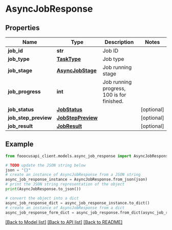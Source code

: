 # AsyncJobResponse


## Properties

Name | Type | Description | Notes
------------ | ------------- | ------------- | -------------
**job_id** | **str** | Job ID | 
**job_type** | [**TaskType**](TaskType.md) | Job type | 
**job_stage** | [**AsyncJobStage**](AsyncJobStage.md) | Job running stage | 
**job_progress** | **int** | Job running progress, 100 is for finished. | 
**job_status** | [**JobStatus**](JobStatus.md) |  | [optional] 
**job_step_preview** | [**JobStepPreview**](JobStepPreview.md) |  | [optional] 
**job_result** | [**JobResult**](JobResult.md) |  | [optional] 

## Example

```python
from fooocusapi_client.models.async_job_response import AsyncJobResponse

# TODO update the JSON string below
json = "{}"
# create an instance of AsyncJobResponse from a JSON string
async_job_response_instance = AsyncJobResponse.from_json(json)
# print the JSON string representation of the object
print(AsyncJobResponse.to_json())

# convert the object into a dict
async_job_response_dict = async_job_response_instance.to_dict()
# create an instance of AsyncJobResponse from a dict
async_job_response_form_dict = async_job_response.from_dict(async_job_response_dict)
```
[[Back to Model list]](../README.md#documentation-for-models) [[Back to API list]](../README.md#documentation-for-api-endpoints) [[Back to README]](../README.md)


